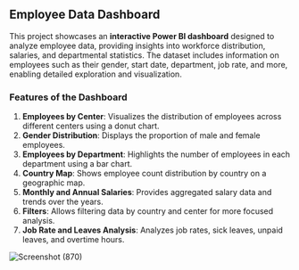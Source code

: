 
## Employee Data Dashboard

This project showcases an **interactive Power BI dashboard** designed to analyze employee data, providing insights into workforce distribution, salaries, and departmental statistics. The dataset includes information on employees such as their gender, start date, department, job rate, and more, enabling detailed exploration and visualization.

### Features of the Dashboard
1. **Employees by Center**: Visualizes the distribution of employees across different centers using a donut chart.
2. **Gender Distribution**: Displays the proportion of male and female employees.
3. **Employees by Department**: Highlights the number of employees in each department using a bar chart.
4. **Country Map**: Shows employee count distribution by country on a geographic map.
5. **Monthly and Annual Salaries**: Provides aggregated salary data and trends over the years.
6. **Filters**: Allows filtering data by country and center for more focused analysis.
7. **Job Rate and Leaves Analysis**: Analyzes job rates, sick leaves, unpaid leaves, and overtime hours.


![Screenshot (870)](https://github.com/user-attachments/assets/4d9f22d3-935a-47bf-a21e-02061e56d0d7)
